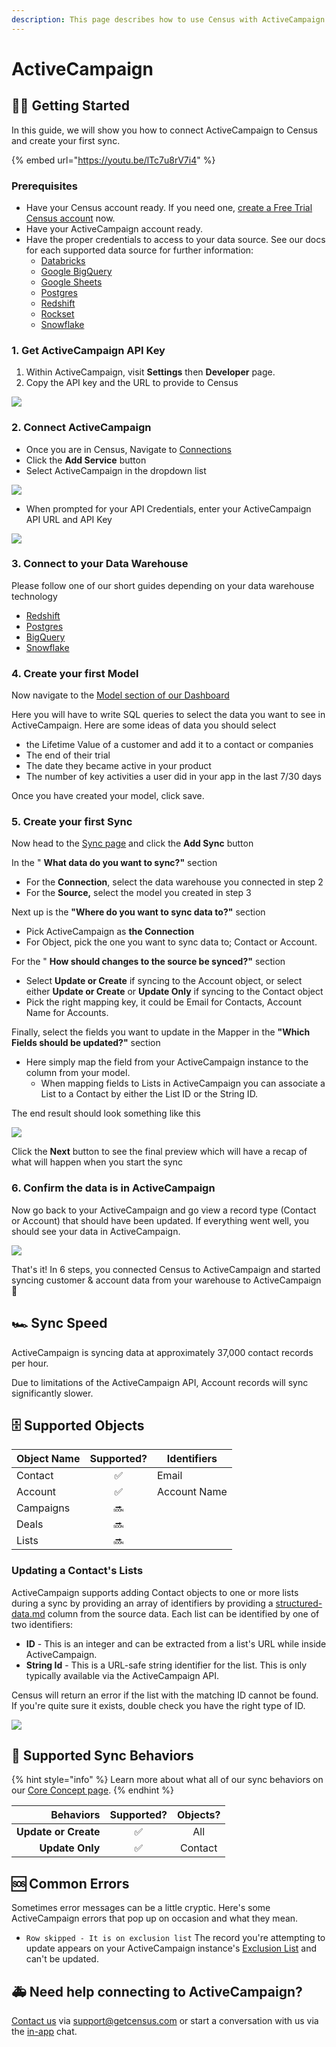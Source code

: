 ```yaml
---
description: This page describes how to use Census with ActiveCampaign.
---
```


# ActiveCampaign

## 🏃‍♀️ Getting Started

‌In this guide, we will show you how to connect ActiveCampaign to Census and create your first sync.

{% embed url="https://youtu.be/lTc7u8rV7i4" %}

### Prerequisites

* Have your Census account ready. If you need one, [create a Free Trial Census account](https://app.getcensus.com) now.
* Have your ActiveCampaign account ready.
* Have the proper credentials to access to your data source. See our docs for each supported data source for further information:
  * [Databricks](https://docs.getcensus.com/sources/databricks)
  * [Google BigQuery](https://docs.getcensus.com/sources/google-bigquery)
  * [Google Sheets](https://docs.getcensus.com/sources/google-sheets)
  * [Postgres](https://docs.getcensus.com/sources/postgres)
  * [Redshift](https://docs.getcensus.com/sources/redshift)
  * [Rockset](https://docs.getcensus.com/sources/rockset)
  * [Snowflake](https://docs.getcensus.com/sources/snowflake)

### 1. Get ActiveCampaign API Key

1. Within ActiveCampaign, visit **Settings** then **Developer** page.
2. Copy the API key and the URL to provide to Census

![](../.gitbook/assets/screely-1617902398277.png)

### 2. Connect ActiveCampaign

* Once you are in Census, Navigate to [Connections](https://app.getcensus.com/connections)
* Click the **Add Service** button
* Select ActiveCampaign in the dropdown list

![](../.gitbook/assets/screely-1617902052429.png)

* When prompted for your API Credentials, enter your ActiveCampaign API URL and API Key

![](../.gitbook/assets/screely-1617902449109.png)

### 3. Connect to your Data Warehouse

Please follow one of our short guides depending on your data warehouse technology

* [Redshift](https://help.getcensus.com/article/10-configuring-redshift-postgresql-access)
* [Postgres](https://help.getcensus.com/article/10-configuring-redshift-postgresql-access)   &#x20;
* [BigQuery](https://help.getcensus.com/article/21-configuring-bigquery-access)
* [Snowflake](https://help.getcensus.com/article/8-configuring-snowflake-access)

### 4. Create your first Model

Now navigate to the [Model section of our Dashboard](https://app.getcensus.com/models)

Here you will have to write SQL queries to select the data you want to see in ActiveCampaign. Here are some ideas of data you should select

* the Lifetime Value of a customer and add it to a contact or companies
* The end of their trial
* The date they became active in your product
* The number of key activities a user did in your app in the last 7/30 days

Once you have created your model, click save.

### 5. Create your first Sync

Now head to the [Sync page](https://app.getcensus.com/syncs) and click the **Add Sync** button

In the " **What data do you want to sync?"** section

* For the **Connection**, select the data warehouse you connected in step 2
* For the **Source,** select the model you created in step 3&#x20;

Next up is the **"Where do you want to sync data to?"** section

* Pick ActiveCampaign as **the Connection**&#x20;
* For Object, pick the one you want to sync data to; Contact or Account.

For the " **How should changes to the source be synced?"** section

* Select **Update or Create** if syncing to the Account object, or select either **Update or Create** or **Update Only** if syncing to the Contact object
* Pick the right mapping key, it could be Email for Contacts, Account Name for Accounts.

Finally, select the fields you want to update in the Mapper in the **"Which Fields should be updated?"** section

* Here simply map the field from your ActiveCampaign instance to the column from your model.
  * When mapping fields to Lists in ActiveCampaign you can associate a List to a Contact by either the List ID or the String ID.

The end result should look something like this

![](../.gitbook/assets/screely-1617904096010.png)

Click the **Next** button to see the final preview which will have a recap of what will happen when you start the sync

### 6. Confirm the data is in ActiveCampaign

Now go back to your ActiveCampaign and go view a record type (Contact or Account) that should have been updated. If everything went well, you should see your data in ActiveCampaign.

![](../.gitbook/assets/screely-1617904230319.png)

That's it! In 6 steps, you connected Census to ActiveCampaign and started syncing customer & account data from your warehouse to ActiveCampaign 🎉

## 🏎 Sync Speed

ActiveCampaign is syncing data at approximately 37,000 contact records per hour.

Due to limitations of the ActiveCampaign API, Account records will sync significantly slower.

## 🗄 Supported Objects

| Object Name | Supported? | Identifiers  |
| ----------- | :--------: | ------------ |
| Contact     |      ✅     | Email        |
| Account     |      ✅     | Account Name |
| Campaigns   |     🔜     |              |
| Deals       |     🔜     |              |
| Lists       |     🔜     |              |

### Updating a Contact's Lists

ActiveCampaign supports adding Contact objects to one or more lists during a sync by providing an array of identifiers by providing a [structured-data.md](../basics/defining-source-data/structured-data.md "mention") column from the source data. Each list can be identified by one of two identifiers:

* **ID** - This is an integer and can be extracted from a list's URL while inside ActiveCampaign.
* **String Id** - This is a URL-safe string identifier for the list. This is only typically available via the ActiveCampaign API.

Census will return an error if the list with the matching ID cannot be found. If you're quite sure it exists, double check you have the right type of ID.

![](../.gitbook/assets/screely-1652234231375.png)

## 🔄 Supported Sync Behaviors

{% hint style="info" %}
Learn more about what all of our sync behaviors on our [Core Concept page](../basics/core-concept/#the-different-sync-behaviors).
{% endhint %}

|        **Behaviors** | **Supported?** | **Objects?** |
| -------------------: | :------------: | :----------: |
| **Update or Create** |        ✅       |      All     |
|      **Update Only** |        ✅       |    Contact   |

## 🆘 Common Errors

Sometimes error messages can be a little cryptic. Here's some ActiveCampaign errors that pop up on occasion and what they mean.

* `Row skipped - It is on exclusion list` The record you're attempting to update appears on your ActiveCampaign instance's [Exclusion List](https://help.activecampaign.com/hc/en-us/articles/207362110-How-to-add-contacts-to-the-Exclusion-List) and can't be updated.&#x20;

## 🚑 Need help connecting to ActiveCampaign?

[Contact us](mailto:support@getcensus.com) via support@getcensus.com or start a conversation with us via the [in-app](https://app.getcensus.com) chat.
